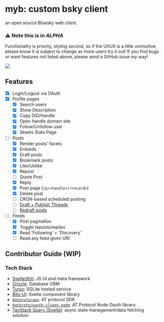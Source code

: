 # myb: custom bsky client

an open source Bluesky web client. 

### ⚠️ Note this is in _ALPHA_

Functionality is priority, styling second, so if the UI/UX is a little unintuitive, 
please know it is subject to change as more users try it out! If you find bugs or want features not listed above,
please send a GitHub issue my way!

[![](https://img.shields.io/static/v1?label=Sponsor&message=%E2%9D%A4&logo=GitHub&color=%23fe8e86)](https://github.com/sponsors/zeucapua)

## Features
- [x] Login/Logout via OAuth
- [x] Profile pages
  - [x] Search users
  - [x] Show Description
  - [x] Copy DID/Handle
  - [x] Open handle domain site
  - [x] Follow/Unfollow user
  - [x] Skeets Stats Page
- [ ] Posts
  - [x] Render posts' facets
  - [x] Embeds
  - [x] Draft posts
  - [x] Bookmark posts
  - [x] Like/Unlike
  - [x] Repost
  - [ ] Quote Post
  - [x] Reply
  - [x] Post page (`/p/<handle>/<record>`)
  - [x] Delete post  
  - [ ] CRON-based scheduled posting
  - [ ] [Draft + Publish Threads](https://github.com/zeucapua/myb/issues/1)
  - [ ] [Redraft posts](https://github.com/zeucapua/myb/issues/41)
- [ ] Feeds
  - [x] Post pagination
  - [x] Toggle reposts/replies
  - [x] Read 'Following' + 'Discovery'
  - [ ] Read any feed given URI

## Contributor Guide (WIP)

### Tech Stack
- [Svelte(Kit)](https://svelte.dev): JS UI and meta framework
- [Drizzle](https://orm.drizzle.team): Database ORM
- [Turso](https://turso.tech): SQLite hosted service
- [Bits-UI](https://bits-ui.com): Svelte component library
- [`@atproto/api`](https://github.com/bluesky-social/atproto/tree/main/packages/api): AT protocol SDK
- [`@atproto/oauth-client-node`](https://www.npmjs.com/package/@atproto/oauth-client-node): AT Protocol Node Oauth library
- [TanStack Query (Svelte)](https://tanstack.com/query/latest/docs/framework/svelte/overview): async state management/data fetching solution

